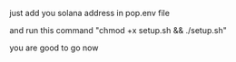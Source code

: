 just add you solana address in pop.env file

and run this command "chmod +x setup.sh && ./setup.sh"

you are good to go now
